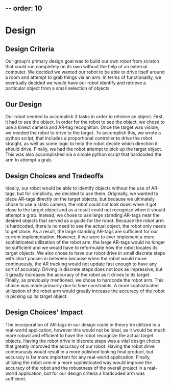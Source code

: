 --
order: 10
---

# Design

## Design Criteria

Our group's primary design goal was to build our own robot from scratch that could run completely on its own without the help of an external computer. We decided we wanted our robot to be able to drive itself around a room and attempt to grab things via an arm. In terms of functionality, we eventually decided we would have our robot identify and retrieve a particular object from a small selection of objects.

## Our Design

Our robot needed to accomplish 3 tasks in order to retrieve an object. First, it had to see the object.  In order for the robot to see the object, we chose to use a kinect camera and AR-tag recognition. Once the target was visible, we needed the robot to drive to the target. To accomplish this, we wrote a python script, that includes a proportional controller to drive the robot straight, as well as some logic to help the robot decide which direction it should drive. Finally, we had the robot attempt to pick up the target object. This was also accomplished via a simple python script that hardcoded the arm to attempt a grab.

## Design Choices and Tradeoffs

Ideally, our robot would be able to identify objects without the use of AR-tags, but for simplicity, we decided to use them. Originally, we wanted to place AR-tags directly on the target objects, but because we ultimately chose to use a static camera, the robot could not look down when it got close to the target object and as a result could not recognize when it should attempt a grab. Instead, we chose to use large standing AR-tags near the desired objects that served as a guide for the robot. Because the robot arm is hardcoded, there is no need to see the actual object, the robot only needs to get close. As a result, the large standing AR-tags are sufficient for our current implementation. However, if we were to ever implement a more sophisticated utilization of the robot arm, the large AR-tags would no longer be sufficient and we would have to reformulate how the robot locates its target objects. We also chose to have our robot drive in small discrete steps with short pauses in between because when the robot would move continuously, the AR tracking would not update fast enough to have any sort of accuracy. Driving in discrete steps does not look as impressive, but it greatly increases the accuracy of the robot as it drives to its target. Finally, as previously mentioned, we chose to hardcode the robot arm. This choice was made primarily due to time constraints. A more sophisticated utilization of the robot arm would greatly increase the accuracy of the robot in picking up its target object.

## Design Choices' Impact

The incorporation of AR-tags in our design could in theory be utilized in a real-world application, however this would not be ideal, as it would be much more robust and efficient to have the robot recognize the actual target objects. Having the robot drive in discrete steps was a vital design choice that greatly improved the accuracy of our robot. Having the robot drive continuously would result in a more polished looking final product, but accuracy is far more important for any real-world application. Finally, utilizing the robot arm in a more sophisticated way would improve the accuracy of the robot and the robustness of the overall project in a real-world application, but for our design criteria a hardcoded arm was sufficient.


